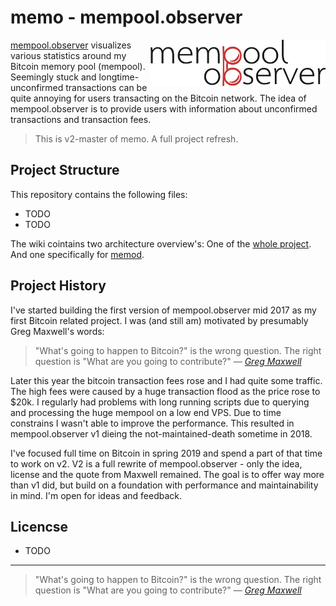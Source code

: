 # memo - mempool.observer

<img align="right" width="280" src="https://raw.githubusercontent.com/0xB10C/memo/v2-master/www/img/brand-icon.png">

[mempool.observer](https://mempool.observer) visualizes various statistics around my Bitcoin memory pool (mempool).
Seemingly stuck and longtime-unconfirmed transactions can be quite annoying for users transacting on the Bitcoin network.
The idea of mempool.observer is to provide users with information about unconfirmed transactions and transaction fees.

> This is v2-master of memo. 
> A full project refresh.

## Project Structure

This repository contains the following files:
- TODO
- TODO

The wiki cointains two architecture overview's: One of the [whole project](https://github.com/0xB10C/memo/wiki/Infrastructure-memo-v2). And one specifically for [memod](https://github.com/0xB10C/memo/wiki/memod-architecture).


## Project History

I've started building the first version of mempool.observer mid 2017 as my first Bitcoin related project.
I was (and still am) motivated by presumably Greg Maxwell's words:

>"What's going to happen to Bitcoin?" is the wrong question. The right question is "What are you going to contribute?" &mdash; <cite>[Greg Maxwell](https://github.com/gmaxwell)</cite>

Later this year the bitcoin transaction fees rose and I had quite some traffic.
The high fees were caused by a huge transaction flood as the price rose to $20k.
I regularly had problems with long running scripts due to querying and processing the huge mempool on a low end VPS.
Due to time constrains I wasn't able to improve the performance.
This resulted in mempool.observer v1 dieing the not-maintained-death sometime in 2018.

I've focused full time on Bitcoin in spring 2019 and spend a part of that time to work on v2.
V2 is a full rewrite of mempool.observer - only the idea, license and the quote from Maxwell remained.
The goal is to offer way more than v1 did, but build on a foundation with performance and maintainability in mind.
I'm open for ideas and feedback.


## Licencse
- TODO
---

>"What's going to happen to Bitcoin?" is the wrong question. The right question is "What are you going to contribute?" &mdash; <cite>[Greg Maxwell](https://github.com/gmaxwell)</cite>

